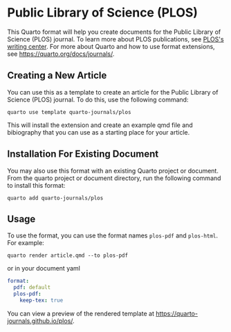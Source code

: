 # Public Library of Science (PLOS)

This Quarto format will help you create documents for the Public Library of Science (PLOS) journal. To learn more about PLOS publications, see [PLOS's writing center](https://plos.org/resources/writing-center/). For more about Quarto and how to use format extensions, see <https://quarto.org/docs/journals/>.

## Creating a New Article

You can use this as a template to create an article for the Public Library of Science (PLOS) journal. To do this, use the following command:

```quarto use template quarto-journals/plos```

This will install the extension and create an example qmd file and bibiography that you can use as a starting place for your article.

## Installation For Existing Document

You may also use this format with an existing Quarto project or document. From the quarto project or document directory, run the following command to install this format:

```quarto add quarto-journals/plos```

## Usage 

To use the format, you can use the format names `plos-pdf` and `plos-html`. For example:

```quarto render article.qmd --to plos-pdf```

or in your document yaml

```yaml
format:
  pdf: default
  plos-pdf:
    keep-tex: true    
```

You can view a preview of the rendered template at <https://quarto-journals.github.io/plos/>. 
